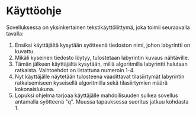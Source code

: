 # **Käyttöohje**

Sovelluksessa on yksinkertainen tekstikäyttöliittymä, joka toimii seuraavalla tavalla:

1. Ensiksi käyttäjältä kysytään syötteenä tiedoston nimi, johon labyrintti on kuvattu.
2. Mikäli kyseinen tiedosto löytyy, tulostetaan labyrintin kuvaus nähtäville.
3. Tämän jälkeen käyttäjältä kysytään, millä algoritmilla labyrintti halutaan ratkaista. Vaihtoehdot on listattuna numeroin 1-4.
4. Nyt käyttäjälle näytetään tulosteena vaadittavat tilasiirtymät labyrintin ratkaisemiseen kyseisellä algoritmilla sekä tilasiirtymien määrä kokonaislukuna.
5. Lopuksi ohjelma tarjoaa käyttäjälle mahdollisuuden sulkea sovellus antamalla syötteenä "q". Muussa tapauksessa suoritus jatkuu kohdasta 1.
